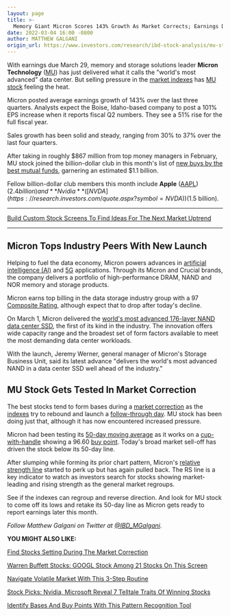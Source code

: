 ```yaml
---
layout: page
title: >-
  Memory Giant Micron Scores 143% Growth As Market Corrects; Earnings Due
date: 2022-03-04 16:00 -0800
author: MATTHEW GALGANI
origin_url: https://www.investors.com/research/ibd-stock-analysis/mu-stock-near-buy-point-as-micron-delivers-worlds-most-advanced-innovation/
---
```





With earnings due March 29, memory and storage solutions leader **Micron Technology** ([MU](https://research.investors.com/quote.aspx?symbol=MU)) has just delivered what it calls the "world's most advanced" data center. But selling pressure in the [market indexes](https://www.investors.com/market-trend/stock-market-today/stock-market-today-market-trends-best-stocks-buy-watch/) has [MU stock](https://www.investors.com/news/technology/mu-stock-buy-now/) feeling the heat.




Micron posted average earnings growth of 143% over the last three quarters. Analysts expect the Boise, Idaho-based company to post a 101% EPS increase when it reports fiscal Q2 numbers. They see a 51% rise for the full fiscal year.


Sales growth has been solid and steady, ranging from 30% to 37% over the last four quarters.


After taking in roughly $867 million from top money managers in February, MU stock joined the billion-dollar club in this month's list of [new buys by the best mutual funds](https://www.investors.com/etfs-and-funds/mutual-funds/best-mutual-funds-buy-apple-nvidia-microsoft/), garnering an estimated $1.1 billion.


Fellow billion-dollar club members this month include **Apple** ([AAPL](https://research.investors.com/quote.aspx?symbol=AAPL)) ($2.4 billion) and **Nvidia** ([NVDA](https://research.investors.com/quote.aspx?symbol=NVDA)) ($1.5 billion).




---


[Build Custom Stock Screens To Find Ideas For The Next Market Uptrend](https://www.investors.com/research/best-stocks-to-buy-watch-ibd-screen-of-the-day/)




---


Micron Tops Industry Peers With New Launch
------------------------------------------


Helping to fuel the data economy, Micron powers advances in [artificial intelligence (AI)](https://www.investors.com/news/technology/ai-news-artificial-intelligence-trends-and-leading-stocks/) and [5G](https://www.investors.com/news/technology/5g-stocks-5g-wireless-stocks/) applications. Through its Micron and Crucial brands, the company delivers a portfolio of high-performance DRAM, NAND and NOR memory and storage products.


Micron earns top billing in the data storage industry group with a 97 [Composite Rating](https://www.investors.com/ibd-data-stories/stocks-to-watch-companies-with-top-stock-ratings/), although expect that to drop after today's decline.


On March 1, Micron delivered the [world's most advanced 176-layer NAND data center SSD](https://investors.micron.com/news-releases/news-release-details/micron-delivers-worlds-most-advanced-176-layer-nand-data-center), the first of its kind in the industry. The innovation offers wide capacity range and the broadest set of form factors available to meet the most demanding data center workloads.


With the launch, Jeremy Werner, general manager of Micron's Storage Business Unit, said its latest advance "delivers the world's most advanced NAND in a data center SSD well ahead of the industry."


MU Stock Gets Tested In Market Correction
-----------------------------------------


The best stocks tend to form bases during a [market correction](https://www.investors.com/how-to-invest/investors-corner/stock-market-correction-put-to-use-build-a-watchlist/) as the [indexes](https://www.investors.com/market-trend/stock-market-today/stock-market-today-market-trends-best-stocks-buy-watch/) try to rebound and launch a [follow-through day](https://www.investors.com/how-to-invest/investors-corner/what-is-a-follow-through-day/). MU stock has been doing just that, although it has now encountered increased pressure.


Micron had been testing its [50-day moving average](https://www.investors.com/how-to-invest/investors-corner/stock-market-tool-50-day-moving-average/) as it works on a [cup-with-handle](https://www.investors.com/how-to-invest/chart-reading-for-beginners-chart-patterns-cup-with-handle-double-bottom-flat-base/) showing a 96.60 [buy point](https://www.investors.com/how-to-invest/investors-corner/chart-reading-basics-how-a-buy-point-marks-a-time-of-opportunity/). Today's broad market sell-off has driven the stock below its 50-day line.


After slumping while forming its prior chart pattern, Micron's [relative strength line](https://www.investors.com/how-to-invest/investors-corner/growth-stocks-breakout-specialty-tool-relative-strength-line/) started to perk up but has again pulled back. The RS line is a key indicator to watch as investors search for stocks showing market-leading and rising strength as the general market regroups.


See if the indexes can regroup and reverse direction. And look for MU stock to come off its lows and retake its 50-day line as Micron gets ready to report earnings later this month.



*Follow Matthew Galgani on Twitter at [@IBD\_MGalgani](https://twitter.com/ibd_mgalgani).*


**YOU MIGHT ALSO LIKE:**


[Find Stocks Setting During The Market Correction](https://www.investors.com/research/breakout-stocks-technical-analysis/stock-market-correction-aosl-stock-others-join-breakout-stocks-index/)


[Warren Buffett Stocks: GOOGL Stock Among 21 Stocks On This Screen](https://www.investors.com/research/warren-buffett-stocks-investing-strategy-stock-screen/)


[Navigate Volatile Market With This 3-Step Routine](https://www.investors.com/how-to-invest/investors-corner/investing-in-stocks-start-with-stock-market-investing-routine-routine/)


[Stock Picks: Nvidia, Microsoft Reveal 7 Telltale Traits Of Winning Stocks](https://www.investors.com/research/stock-picks-best-stocks-to-buy-and-watch/)


[Identify Bases And Buy Points With This Pattern Recognition Tool](https://www.investors.com/product/marketsmith/?artProdLink=MarketSmith)




